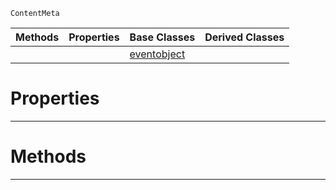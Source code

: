  `ContentMeta`

|Methods|Properties|Base Classes|Derived Classes|
|---|---|---|---|
| | |[eventobject](https://plasmaengine.github.io/PlasmaDocs/Plasma1/C++/code_reference/class_reference/eventobject.md)| |


 #  Properties


---  
 #  Methods


---  
 

 